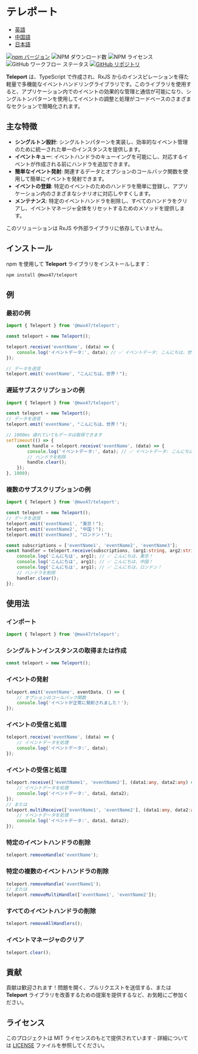 # テレポート

- [英語](README.md)
- [中国語](README-zh.md)
- [日本語](README-ja.md)

[![npm バージョン](https://badge.fury.io/js/@mwx47%2Fteleport.svg)](https://badge.fury.io/js/@mwx47%2Fteleport)
![NPM ダウンロード数](https://img.shields.io/npm/dw/@mwx47/teleport)
![NPM ライセンス](https://img.shields.io/npm/l/@mwx47/teleport)
![GitHub ワークフロー ステータス](https://github.com/weixiangmeng521/teleport/actions/workflows/master.yml/badge.svg)
[![GitHub リポジトリ](https://img.shields.io/badge/GitHub-Repo-blue.svg)](https://github.com/weixiangmeng521/teleport)

**Teleport** は、TypeScript で作成され、RxJS からのインスピレーションを得た軽量で多機能なイベントハンドリングライブラリです。このライブラリを使用すると、アプリケーション内でのイベントの効果的な管理と通信が可能になり、シングルトンパターンを使用してイベントの調整と処理がコードベースのさまざまなセクションで簡略化されます。

## 主な特徴

- **シングルトン設計**: シングルトンパターンを実装し、効率的なイベント管理のために統一された単一のインスタンスを提供します。
- **イベントキュー**: イベントハンドラのキューイングを可能にし、対応するイベントが作成される前にハンドラを追加できます。
- **簡単なイベント発射**: 関連するデータとオプションのコールバック関数を使用して簡単にイベントを発射できます。
- **イベントの登録**: 特定のイベントのためのハンドラを簡単に登録し、アプリケーション内のさまざまなシナリオに対応しやすくします。
- **メンテナンス**: 特定のイベントハンドラを削除し、すべてのハンドラをクリアし、イベントマネージャ全体をリセットするためのメソッドを提供します。

このソリューションは RxJS や外部ライブラリに依存していません。

## インストール

npm を使用して **Teleport** ライブラリをインストールします：

```bash
npm install @mwx47/teleport
```

## 例

### 最初の例
```typescript
import { Teleport } from '@mwx47/teleport';

const teleport = new Teleport();

teleport.receive('eventName', (data) => {
    console.log('イベントデータ:', data); // ✅ イベントデータ: こんにちは、世界！
});

// データを送信
teleport.emit('eventName', "こんにちは、世界！");
```

### 遅延サブスクリプションの例
```typescript
import { Teleport } from '@mwx47/teleport';

const teleport = new Teleport();
// データを送信
teleport.emit('eventName', "こんにちは、世界！");

// 1000ms 遅れていてもデータは取得できます
setTimeout(() => {
    const handle = teleport.receive('eventName', (data) => {
        console.log('イベントデータ:', data); // ✅ イベントデータ: こんにちは、世界！ 
        // ハンドラを削除
        handle.clear();
    });
}, 1000);
```

### 複数のサブスクリプションの例
```typescript
import { Teleport } from '@mwx47/teleport';

const teleport = new Teleport();
// データを送信
teleport.emit('eventName1', "東京！");
teleport.emit('eventName2', "中国！");
teleport.emit('eventName3', "ロンドン！");

const subscriptions = ['eventName1', 'eventName2', 'eventName3'];
const handler = teleport.receive(subscriptions, (arg1:string, arg2:string, arg3:string) => {
    console.log('こんにちは', arg1); // ✅ こんにちは、東京！
    console.log('こんにちは', arg1); // ✅ こんにちは、中国！
    console.log('こんにちは', arg1); // ✅ こんにちは、ロンドン！
    // ハンドラを削除
    handler.clear();
});
```

## 使用法

### インポート

```typescript
import { Teleport } from '@mwx47/teleport';
```

### シングルトンインスタンスの取得または作成

```typescript
const teleport = new Teleport();
```

### イベントの発射

```typescript
teleport.emit('eventName', eventData, () => {
    // オプションのコールバック関数
    console.log('イベントが正常に発射されました！');
});
```

### イベントの受信と処理

```typescript
teleport.receive('eventName', (data) => {
    // イベントデータを処理
    console.log('イベントデータ:', data);
});
```

### イベントの受信と処理

```typescript
teleport.receive(['eventName1', 'eventName2'], (data1:any, data2:any) => {
    // イベントデータを処理
    console.log('イベントデータ:', data1, data2);
});
// または
teleport.multiReceive(['eventName1', 'eventName2'], (data1:any, data2:any) => {
    // イベントデータを処理
    console.log('イベントデータ:', data1, data2);
});
```

### 特定のイベントハンドラの削除

```typescript
teleport.removeHandle('eventName');
```

### 特定の複数のイベントハンドラの削除

```typescript
teleport.removeHandle('eventName1');
// または
teleport.removeMultiHandle(['eventName1', 'eventName2']);
```

### すべてのイベントハンドラの削除

```typescript
teleport.removeAllHandlers();
```

### イベントマネージャのクリア

```typescript
teleport.clear();
```

## 貢献

貢献は歓迎されます！問題を開く、プルリクエストを送信する、または **Teleport** ライブラリを改善するための提案を提供するなど、お気軽にご参加ください。

## ライセンス

このプロジェクトは MIT ライセンスのもとで提供されています - 詳細については [LICENSE](LICENSE) ファイルを参照してください。